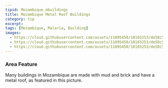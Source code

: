 ```yaml
---
tipid: Mozambique_mbuildings
title: Mozambique Metal Roof Buildings
category: tip
excerpt:
tags: [Mozambique, Malaria, Building]
images:
  - https://cloud.githubusercontent.com/assets/11095450/10103253/de58c53e-6370-11e5-9afe-89006ad5ac63.png
  - https://cloud.githubusercontent.com/assets/11095450/10103253/de58c53e-6370-11e5-9afe-89006ad5ac63.png
  - https://cloud.githubusercontent.com/assets/11095450/10103253/de58c53e-6370-11e5-9afe-89006ad5ac63.png
---
```


### Area Feature

Many buildings in Mozambique are made with mud and brick and have a metal roof, as featured in this picture. 
